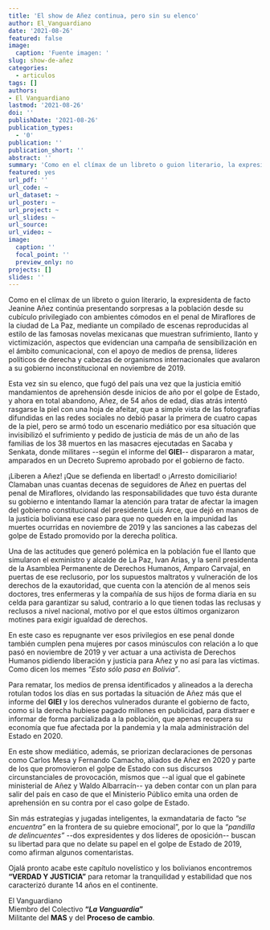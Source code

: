 ```yaml
---
title: 'El show de Añez continua, pero sin su elenco'
author: El_Vanguardiano
date: '2021-08-26'
featured: false
image:
  caption: 'Fuente imagen: '
slug: show-de-añez
categories:
  - articulos
tags: []
authors:
- El Vanguardiano
lastmod: '2021-08-26'
doi: ''
publishDate: '2021-08-26'
publication_types:
  - '0'
publication: ''
publication_short: ''
abstract: ''
summary: 'Como en el clímax de un libreto o guion literario, la expresidenta de facto Jeanine Añez continúa presentando sorpresas a la población desde su cubículo privilegiado'
featured: yes
url_pdf: ''
url_code: ~
url_dataset: ~
url_poster: ~
url_project: ~
url_slides: ~
url_source: 
url_video: ~
image:
  caption: ''
  focal_point: ''
  preview_only: no
projects: []
slides: ''
---
```


Como en el clímax de un libreto o guion literario, la expresidenta de facto Jeanine Añez continúa presentando sorpresas a la población desde su cubículo privilegiado con ambientes cómodos en el penal de Miraflores de la ciudad de La Paz, mediante un compilado de escenas reproducidas al estilo de las famosas novelas mexicanas que muestran sufrimiento, llanto y victimización, aspectos que evidencian una campaña de sensibilización en el ámbito comunicacional, con el apoyo de medios de prensa, líderes políticos de derecha y cabezas de organismos internacionales que avalaron a su gobierno inconstitucional en noviembre de 2019.

Esta vez sin su elenco, que fugó del país una vez que la justicia emitió mandamientos de aprehensión desde inicios de año por el golpe de Estado, y ahora en total abandono, Añez, de 54 años de edad, días atrás intentó rasgarse la piel con una hoja de afeitar, que a simple vista de las fotografías difundidas en las redes sociales no debió pasar la primera de cuatro capas de la piel, pero se armó todo un escenario mediático por esa situación que invisibilizó el sufrimiento y pedido de justicia de más de un año de las familias de los 38 muertos en las masacres ejecutadas en Sacaba y Senkata, donde militares --según el informe del **GIEI**-- dispararon a matar, amparados en un Decreto Supremo aprobado por el gobierno de facto.

¡Liberen a Añez! ¡Que se defienda en libertad! o ¡Arresto domiciliario! Clamaban unas cuantas decenas de seguidores de Añez en puertas del penal de Miraflores, olvidando las responsabilidades que tuvo ésta durante su gobierno e intentando llamar la atención para tratar de afectar la imagen del gobierno constitucional del presidente Luis Arce, que dejó en manos de la justicia boliviana ese caso para que no queden en la impunidad las muertes ocurridas en noviembre de 2019 y las sanciones a las cabezas del golpe de Estado promovido por la derecha política.

Una de las actitudes que generó polémica en la población fue el llanto que simularon el exministro y alcalde de La Paz, Ivan Arias, y la senil presidenta de la Asamblea Permanente de Derechos Humanos, Amparo Carvajal, en puertas de ese reclusorio, por los supuestos maltratos y vulneración de los derechos de la exautoridad, que cuenta con la atención de al menos seis doctores, tres enfermeras y la compañía de sus hijos de forma diaria en su celda para garantizar su salud, contrario a lo que tienen todas las reclusas y reclusos a nivel nacional, motivo por el que estos últimos organizaron motines para exigir igualdad de derechos.

En este caso es repugnante ver esos privilegios en ese penal donde también cumplen pena mujeres por casos minúsculos con relación a lo que pasó en noviembre de 2019 y ver actuar a una activista de Derechos Humanos pidiendo liberación y justicia para Añez y no así para las víctimas. Como dicen los memes *“Esto sólo pasa en Bolivia”*.

Para rematar, los medios de prensa identificados y alineados a la derecha rotulan todos los días en sus portadas la situación de Añez más que el informe del **GIEI** y los derechos vulnerados durante el gobierno de facto, como si la derecha hubiese pagado millones en publicidad, para distraer e informar de forma parcializada a la población, que apenas recupera su economía que fue afectada por la pandemia y la mala administración del Estado en 2020.

En este show mediático, además, se priorizan declaraciones de personas como Carlos Mesa y Fernando Camacho, aliados de Añez en 2020 y parte de los que promovieron el golpe de Estado con sus discursos circunstanciales de provocación, mismos que --al igual que el gabinete ministerial de Añez y Waldo Albarracín-- ya deben contar con un plan para salir del país en caso de que el Ministerio Público emita una orden de aprehensión en su contra por el caso golpe de Estado.

Sin más estrategias y jugadas inteligentes, la exmandataria de facto *“se encuentra”* en la frontera de su quiebre emocional”, por lo que la *“pandilla de delincuentes”* --dos expresidentes y dos líderes de oposición-- buscan su libertad para que no delate su papel en el golpe de Estado de 2019, como afirman algunos comentaristas.

Ojalá pronto acabe este capítulo novelístico y los bolivianos encontremos **“VERDAD Y JUSTICIA”** para retomar la tranquilidad y estabilidad que nos caracterizó durante 14 años en el continente.

El Vanguardiano<br>
Miembro del Colectivo **“*La Vanguardia*”**<br>
Militante del **MAS** y del **Proceso de cambio**.<br>


